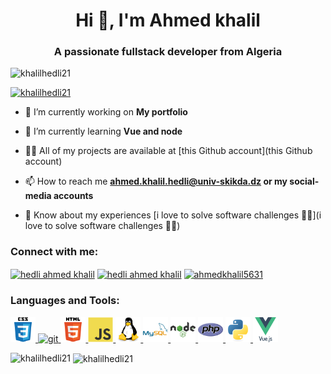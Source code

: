 <h1 align="center">Hi 👋, I'm Ahmed khalil</h1>
<h3 align="center">A passionate fullstack developer from Algeria</h3>

<p align="left"> <img src="https://komarev.com/ghpvc/?username=khalilhedli21&label=Profile%20views&color=0e75b6&style=flat" alt="khalilhedli21" /> </p>

<p align="left"> <a href="https://github.com/ryo-ma/github-profile-trophy"><img src="https://github-profile-trophy.vercel.app/?username=khalilhedli21" alt="khalilhedli21" /></a> </p>

- 🔭 I’m currently working on **My portfolio**

- 🌱 I’m currently learning **Vue and node**

- 👨‍💻 All of my projects are available at [this Github account](this Github account)

- 📫 How to reach me **ahmed.khalil.hedli@univ-skikda.dz or my social-media accounts**

- 📄 Know about my experiences [i love to solve software challenges 🤷‍♂️](i love to solve software challenges 🤷‍♂️)

<h3 align="left">Connect with me:</h3>
<p align="left">
<a href="https://linkedin.com/in/hedli ahmed khalil" target="blank"><img align="center" src="https://raw.githubusercontent.com/rahuldkjain/github-profile-readme-generator/master/src/images/icons/Social/linked-in-alt.svg" alt="hedli ahmed khalil" height="30" width="40" /></a>
<a href="https://www.leetcode.com/hedli ahmed khalil" target="blank"><img align="center" src="https://raw.githubusercontent.com/rahuldkjain/github-profile-readme-generator/master/src/images/icons/Social/leet-code.svg" alt="hedli ahmed khalil" height="30" width="40" /></a>
<a href="https://discord.gg/ahmedkhalil5631" target="blank"><img align="center" src="https://raw.githubusercontent.com/rahuldkjain/github-profile-readme-generator/master/src/images/icons/Social/discord.svg" alt="ahmedkhalil5631" height="30" width="40" /></a>
</p>

<h3 align="left">Languages and Tools:</h3>
<p align="left"> <a href="https://www.w3schools.com/css/" target="_blank" rel="noreferrer"> <img src="https://raw.githubusercontent.com/devicons/devicon/master/icons/css3/css3-original-wordmark.svg" alt="css3" width="40" height="40"/> </a> <a href="https://git-scm.com/" target="_blank" rel="noreferrer"> <img src="https://www.vectorlogo.zone/logos/git-scm/git-scm-icon.svg" alt="git" width="40" height="40"/> </a> <a href="https://www.w3.org/html/" target="_blank" rel="noreferrer"> <img src="https://raw.githubusercontent.com/devicons/devicon/master/icons/html5/html5-original-wordmark.svg" alt="html5" width="40" height="40"/> </a> <a href="https://developer.mozilla.org/en-US/docs/Web/JavaScript" target="_blank" rel="noreferrer"> <img src="https://raw.githubusercontent.com/devicons/devicon/master/icons/javascript/javascript-original.svg" alt="javascript" width="40" height="40"/> </a> <a href="https://www.linux.org/" target="_blank" rel="noreferrer"> <img src="https://raw.githubusercontent.com/devicons/devicon/master/icons/linux/linux-original.svg" alt="linux" width="40" height="40"/> </a> <a href="https://www.mysql.com/" target="_blank" rel="noreferrer"> <img src="https://raw.githubusercontent.com/devicons/devicon/master/icons/mysql/mysql-original-wordmark.svg" alt="mysql" width="40" height="40"/> </a> <a href="https://nodejs.org" target="_blank" rel="noreferrer"> <img src="https://raw.githubusercontent.com/devicons/devicon/master/icons/nodejs/nodejs-original-wordmark.svg" alt="nodejs" width="40" height="40"/> </a> <a href="https://www.php.net" target="_blank" rel="noreferrer"> <img src="https://raw.githubusercontent.com/devicons/devicon/master/icons/php/php-original.svg" alt="php" width="40" height="40"/> </a> <a href="https://www.python.org" target="_blank" rel="noreferrer"> <img src="https://raw.githubusercontent.com/devicons/devicon/master/icons/python/python-original.svg" alt="python" width="40" height="40"/> </a> <a href="https://vuejs.org/" target="_blank" rel="noreferrer"> <img src="https://raw.githubusercontent.com/devicons/devicon/master/icons/vuejs/vuejs-original-wordmark.svg" alt="vuejs" width="40" height="40"/> </a> </p>

<p><img align="left" src="https://github-readme-stats.vercel.app/api/top-langs?username=khalilhedli21&show_icons=true&locale=en&layout=compact" alt="khalilhedli21" /></p>

<p>&nbsp;<img align="center" src="https://github-readme-stats.vercel.app/api?username=khalilhedli21&show_icons=true&locale=en" alt="khalilhedli21" /></p>
